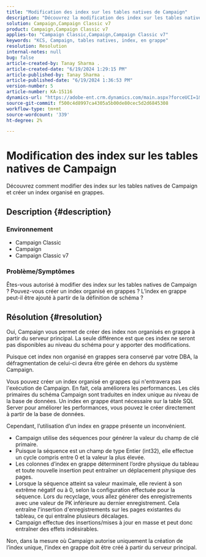 ```yaml
---
title: "Modification des index sur les tables natives de Campaign"
description: "Découvrez la modification des index sur les tables natives de Campaign et la création d’un index organisé en grappes."
solution: Campaign,Campaign Classic v7
product: Campaign,Campaign Classic v7
applies-to: "Campaign Classic,Campaign,Campaign Classic v7"
keywords: "KCS, Campaign, tables natives, index, en grappe"
resolution: Resolution
internal-notes: null
bug: false
article-created-by: Tanay Sharma .
article-created-date: "6/19/2024 1:29:15 PM"
article-published-by: Tanay Sharma .
article-published-date: "6/19/2024 1:36:53 PM"
version-number: 5
article-number: KA-15116
dynamics-url: "https://adobe-ent.crm.dynamics.com/main.aspx?forceUCI=1&pagetype=entityrecord&etn=knowledgearticle&id=a79ae8e9-3f2e-ef11-840b-6045bd0065b6"
source-git-commit: f500c4d8997ca4305a5b00de80cec5d2d6845308
workflow-type: tm+mt
source-wordcount: '339'
ht-degree: 2%

---
```


# Modification des index sur les tables natives de Campaign


Découvrez comment modifier des index sur les tables natives de Campaign et créer un index organisé en grappes.

## Description {#description}


### Environnement

- Campaign Classic
- Campaign
- Campaign Classic v7


### Problème/Symptômes

Êtes-vous autorisé à modifier des index sur les tables natives de Campaign ?
Pouvez-vous créer un index organisé en grappes ?
L’index en grappe peut-il être ajouté à partir de la définition de schéma ?


## Résolution {#resolution}


Oui, Campaign vous permet de créer des index non organisés en grappe à partir du serveur principal. La seule différence est que ces index ne seront pas disponibles au niveau du schéma pour y apporter des modifications.

Puisque cet index non organisé en grappes sera conservé par votre DBA, la défragmentation de celui-ci devra être gérée en dehors du système Campaign.

Vous pouvez créer un index organisé en grappes qui n&#39;entravera pas l&#39;exécution de Campaign. En fait, cela améliorera les performances. Les clés primaires du schéma Campaign sont traduites en index unique au niveau de la base de données. Un index en grappe étant nécessaire sur la table SQL Server pour améliorer les performances, vous pouvez le créer directement à partir de la base de données.

Cependant, l’utilisation d’un index en grappe présente un inconvénient.

- Campaign utilise des séquences pour générer la valeur du champ de clé primaire.
- Puisque la séquence est un champ de type Entier (int32), elle effectue un cycle compris entre 0 et la valeur la plus élevée.
- Les colonnes d’index en grappe déterminent l’ordre physique du tableau et toute nouvelle insertion peut entraîner un déplacement physique des pages.
- Lorsque la séquence atteint sa valeur maximale, elle revient à son extrême négatif ou à 0, selon la configuration effectuée pour la séquence. Lors du recyclage, vous allez générer des enregistrements avec une valeur de PK inférieure au dernier enregistrement. Cela entraîne l&#39;insertion d&#39;enregistrements sur les pages existantes du tableau, ce qui entraîne plusieurs décalages.
- Campaign effectue des insertions/mises à jour en masse et peut donc entraîner des effets indésirables.




Non, dans la mesure où Campaign autorise uniquement la création de l’index unique, l’index en grappe doit être créé à partir du serveur principal.
